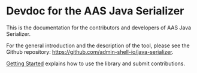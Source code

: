 # Devdoc for the AAS Java Serializer
This is the documentation for the contributors and developers of AAS Java Serializer.

For the general introduction and the description of the tool, please see the Github repository: https://github.com/admin-shell-io/java-serializer.

[Getting Started](articles/intro.md) explains how to use the library and submit contributions.
